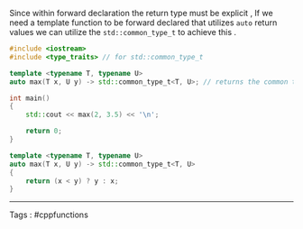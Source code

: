Since within forward declaration the return type must be explicit , If we need a template function to be forward declared that utilizes `auto` return values we can utilize the `std::common_type_t` to achieve this .

```cpp
#include <iostream>
#include <type_traits> // for std::common_type_t

template <typename T, typename U>
auto max(T x, U y) -> std::common_type_t<T, U>; // returns the common type of T and U

int main()
{
    std::cout << max(2, 3.5) << '\n';

    return 0;
}

template <typename T, typename U>
auto max(T x, U y) -> std::common_type_t<T, U>
{
    return (x < y) ? y : x;
}
```

___
Tags :  #cppfunctions 
